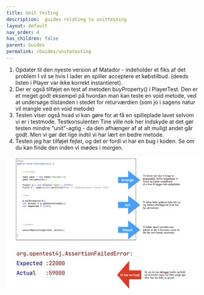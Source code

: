 ```yaml
---
title: Unit testing
description:  guides relating to unittesting
layout: default
nav_order: 4
has_children: false
parent: Guides
permalink: /Guides/unitetesting
---
```


1. Opdater til den nyeste version af Matador - indeholder et fiks af det problem I vil se hvis I lader en spiller acceptere et købstilbud. (deeds listen i Player var ikke korrekt instantieret).
2. Der er også tilføjet en test af metoden buyProperty() i PlayerTest. Den er et meget godt eksempel på hvordan man kan teste en void metode, ved at undersøge tilstanden i stedet for returværdien (som jo i sagens natur vil mangle ved en void metode)
3. Testen viser også hvad vi kan gøre for at få en spilleplade lavet selvom vi er i testmode. Testkonsulenten Tine ville nok her indskyde at det gør testen mindre "unit"-agtig - da den afhænger af at alt muligt andet går godt. Men vi gør det lige indtil vi har lært en bedre metode. 
4. Testen jeg har tilføjet fejler, og det er fordi vi har en bug i koden. Se om du kan finde den inden vi mødes i morgen.
  
![image](../assets/images/unittesting.png)